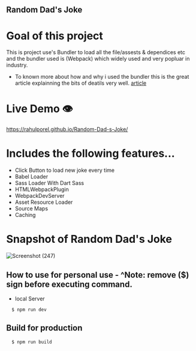## Random Dad's Joke

# Goal of this project 

This is project use's Bundler to load all the file/assests & dependices etc and the bundler used is (Webpack) which widely used and very popluar in industry.

- To known more about how and why i used the bundler this is the great article explainning the bits of deatils very well. [article](https://medium.com/the-node-js-collection/modern-javascript-explained-for-dinosaurs-f695e9747b70)

# Live Demo 👁️
 https://rahulporel.github.io/Random-Dad-s-Joke/

# Includes the following features...

- Click Button to load new joke every time
- Babel Loader 
- Sass Loader With Dart Sass
- HTMLWebpackPlugin
- WebpackDevServer
- Asset Resource Loader
- Source Maps
- Caching
   
# Snapshot of Random Dad's Joke
![Screenshot (247)](https://github.com/RahulPorel/Routine-Control/assets/98636266/3471f6d5-2092-45df-a968-065991868eef)


## How to use for personal use - ^Note: remove ($) sign before executing command.
  - local Server

```
  $ npm run dev
```


## Build for production
   
```
  $ npm run build
```
